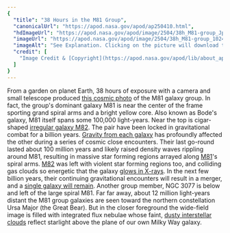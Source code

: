```yaml
---
{
  "title": "38 Hours in the M81 Group",
  "canonicalUrl": "https://apod.nasa.gov/apod/ap250410.html",
  "hdImageUrl": "https://apod.nasa.gov/apod/image/2504/38h_M81-group_Jpeg.jpeg",
  "imageUrl": "https://apod.nasa.gov/apod/image/2504/38h_M81-group_1024.jpeg",
  "imageAlt": "See Explanation. Clicking on the picture will download the highest resolution version available.",
  "credit": [
    "Image Credit & [Copyright](https://apod.nasa.gov/apod/lib/about_apod.html#srapply): [Daniel Yang K.](https://app.astrobin.com/u/Daniel_Yang_K.#gallery)"
  ]
}
---
```


From a garden on planet Earth, 38 hours of exposure with a camera and small telescope produced [this cosmic photo](https://app.astrobin.com/u/Daniel_Yang_K.?i=ldzdz7#gallery) of the M81 galaxy group. In fact, the group's dominant galaxy M81 is near the center of the frame sporting grand spiral arms and a bright yellow core. Also known as Bode's galaxy, M81 itself spans some 100,000 light-years. Near the top is cigar-shaped [irregular galaxy M82](https://apod.nasa.gov/apod/ap190723.html). The pair have been locked in gravitational combat for a billion years. [Gravity from each galaxy](https://phys.org/news/2019-11-astronomers-stellar-halo.html) has profoundly affected the other during a series of cosmic close encounters. Their last go-round lasted about 100 million years and likely raised density waves rippling around M81, resulting in massive star forming regions arrayed along [M81](https://apod.nasa.gov/apod/ap250327.html)'s spiral arms. [M82](https://hubblesite.org/contents/news-releases/2001/news-2001-08.html) was left with violent star forming regions too, and colliding gas clouds so energetic that the galaxy [glows in X-rays](https://chandra.harvard.edu/photo/2006/m82/). In the next few billion years, their continuing gravitational encounters will result in a merger, and a [single galaxy will remain](https://science.nasa.gov/asset/hubble/collision-scenario-for-milky-way-and-andromeda-galaxy-encounter/). Another group member, NGC 3077 is below and left of the large spiral M81. Far far away, about 12 million light-years distant the M81 group galaxies are seen toward the northern constellation Ursa Major (the Great Bear). But in the closer foreground the wide-field image is filled with integrated flux nebulae whose faint, [dusty interstellar clouds](https://apod.nasa.gov/apod/ap160428.html) reflect starlight above the plane of our own Milky Way galaxy.
